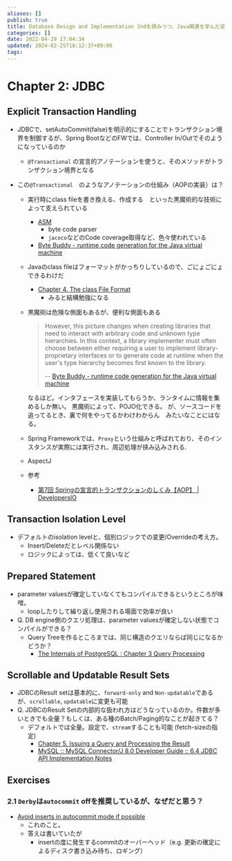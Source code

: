 ```yaml
---
aliases: []
publish: true
title: Database Design and Implementation 2ndを読みつつ、Java関連を学んだ足跡
categories: []
date: 2022-04-29 17:04:34
updated: 2024-02-25T18:12:37+09:00
tags:
---
```


# Chapter 2: JDBC
## Explicit Transaction Handling
- JDBCで、setAutoCommit(false)を明示的にすることでトランザクション境界を制御するが、Spring BootなどのFWでは、Controller In/Outでそのようになっているのか
    - `@Transactional` の宣言的アノテーションを使うと、そのメソッドがトランザクション境界となる

- この`@Transactional`　のようなアノテーションの仕組み（AOPの実装）は？
    - 実行時にclass fileを書き換える、作成する　といった黒魔術的な技術によって支えられている
        - [ASM](https://asm.ow2.io/)
            - byte code parser
            - `jacoco`などのCode coverage取得など、色々使われている
        - [Byte Buddy \- runtime code generation for the Java virtual machine](https://bytebuddy.net/#/)
    - Javaのclass fileはフォーマットがかっちりしているので、ごにょごにょできるわけだ
        - [Chapter 4\. The class File Format](https://docs.oracle.com/javase/specs/jvms/se8/html/jvms-4.html)
            - みると結構勉強になる

    - 黒魔術は危険な側面もあるが、便利な側面もある

        > However, this picture changes when creating libraries that need to interact with arbitrary code and unknown type hierarchies. In this context, a library implementer must often choose between either requiring a user to implement library-proprietary interfaces or to generate code at runtime when the user's type hierarchy becomes first known to the library.
        >
        > -- [Byte Buddy \- runtime code generation for the Java virtual machine](https://bytebuddy.net/#/)

        なるほど。インタフェースを実装してもらうか、ランタイムに情報を集めるしか無い。
        黒魔術によって、POJO化できる。
        が、ソースコードを追ってるとき、裏で何をやってるかわけわからん　みたいなことにはなる。

    - Spring Frameworkでは、`Proxy`という仕組みと呼ばれており、そのインスタンスが実際には実行され、周辺処理が挟み込みされる. 
    - AspectJ
    - 参考
        - [第7回 Springの宣言的トランザクションのしくみ【AOP】 \| DevelopersIO](https://dev.classmethod.jp/articles/declarative-trasaction-by-spring-aop/)

## Transaction Isolation Level
- デフォルトのisolation levelと、個別ロジックでの変更/Overrideの考え方。
    - Insert/Deleteだとレベル関係ない
    - ロジックによっては、低くて良いなど

## Prepared Statement
- parameter valuesが確定していなくてもコンパイルできるというところが味噌。
    - loopしたりして繰り返し使用される場面で効率が良い
- Q. DB engine側のクエリ処理は、parameter valuesが確定しない状態でコンパイルができる？
    - Query Treeを作るところまでは、同じ構造のクエリならば同じになるかどうか？
        - [The Internals of PostgreSQL : Chapter 3 Query Processing](https://www.interdb.jp/pg/pgsql03.html)

## Scrollable and Updatable Result Sets
- JDBCのResult setは基本的に、`forward-only` and `Non-updatable`であるが、`scrollable`, `updatable`に変更も可能
- Q. JDBCのResult Setの内部的な扱われ方はどうなっているのか。件数が多いときでも全量？もしくは、ある種のBatch/Paging的なことが起きてる？
    - デフォルトでは全量。設定で、`stream`することも可能 (fetch-sizeの指定)
        - [Chapter 5\. Issuing a Query and Processing the Result](https://jdbc.postgresql.org/documentation/head/query.html#fetchsize-example)
        - [MySQL :: MySQL Connector/J 8\.0 Developer Guide :: 6\.4 JDBC API Implementation Notes](https://dev.mysql.com/doc/connector-j/8.0/en/connector-j-reference-implementation-notes.html)

## Exercises
### 2.1 `Derby`は`autocommit` offを推奨しているが、なぜだと思う？
- [Avoid inserts in autocommit mode if possible](https://db.apache.org/derby/docs/10.7/tuning/ctunperf16800.html)
    - これのこと。
    - 答えは書いていたが
        - insertの度に発生するcommitのオーバーヘッド（e.g. 更新の確定によるディスク書き込み待ち、ロギング）

